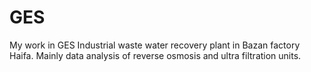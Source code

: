 # GES
My work in GES
Industrial waste water recovery plant in Bazan factory Haifa.
Mainly data analysis of reverse osmosis and ultra filtration units.
